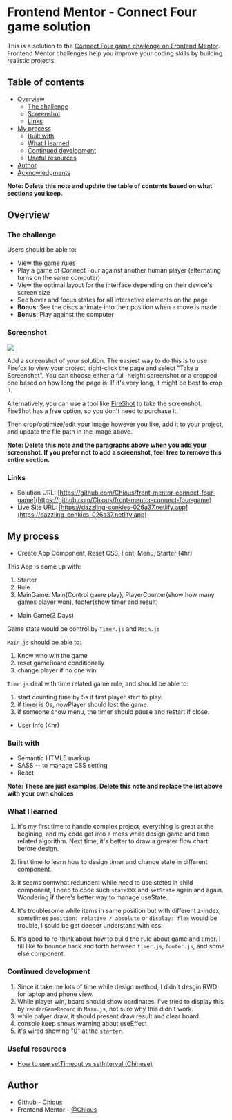 # Frontend Mentor - Connect Four game solution

This is a solution to the [Connect Four game challenge on Frontend Mentor](https://www.frontendmentor.io/challenges/connect-four-game-6G8QVH923s). Frontend Mentor challenges help you improve your coding skills by building realistic projects.

## Table of contents

- [Overview](#overview)
  - [The challenge](#the-challenge)
  - [Screenshot](#screenshot)
  - [Links](#links)
- [My process](#my-process)
  - [Built with](#built-with)
  - [What I learned](#what-i-learned)
  - [Continued development](#continued-development)
  - [Useful resources](#useful-resources)
- [Author](#author)
- [Acknowledgments](#acknowledgments)

**Note: Delete this note and update the table of contents based on what sections you keep.**

## Overview

### The challenge

Users should be able to:

- View the game rules
- Play a game of Connect Four against another human player (alternating turns on the same computer)
- View the optimal layout for the interface depending on their device's screen size
- See hover and focus states for all interactive elements on the page
- **Bonus**: See the discs animate into their position when a move is made
- **Bonus**: Play against the computer

### Screenshot

![](./screenshot.jpg)

Add a screenshot of your solution. The easiest way to do this is to use Firefox to view your project, right-click the page and select "Take a Screenshot". You can choose either a full-height screenshot or a cropped one based on how long the page is. If it's very long, it might be best to crop it.

Alternatively, you can use a tool like [FireShot](https://getfireshot.com/) to take the screenshot. FireShot has a free option, so you don't need to purchase it.

Then crop/optimize/edit your image however you like, add it to your project, and update the file path in the image above.

**Note: Delete this note and the paragraphs above when you add your screenshot. If you prefer not to add a screenshot, feel free to remove this entire section.**

### Links

- Solution URL: [https://github.com/Chious/front-mentor-connect-four-game](https://github.com/Chious/front-mentor-connect-four-game)
- Live Site URL: [https://dazzling-conkies-026a37.netlify.app](https://dazzling-conkies-026a37.netlify.app)
## My process

- Create App Component, Reset CSS, Font, Menu, Starter (4hr)

This App is come up with:

1. Starter
2. Rule
3. MainGame: Main(Control game play), PlayerCounter(show how many games player won), footer(show timer and result)

- Main Game(3 Days)

Game state would be control by `Timer.js` and `Main.js`

`Main.js` should be able to:

1. Know who win the game
2. reset gameBoard conditionally
3. change player if no one win

`Time.js` deal with time related game rule, and should be able to:

1. start counting time by 5s if first player start to play.
2. if timer is 0s, nowPlayer should lost the game.
3. if someone show menu, the timer should pause and restart if close.

- User Info (4hr)

### Built with

- Semantic HTML5 markup
- SASS -- to manage CSS setting
- React

**Note: These are just examples. Delete this note and replace the list above with your own choices**

### What I learned

1. It's my first time to handle complex project, everything is great at the begining, and my code get into a mess while design game and time related algorithm. Next time, it's better to draw a greater flow chart before design.

2. first time to learn how to design timer and change state in different component.

3. it seems somwhat redundent while need to use stetes in child component, I need to code such `stateXXX` and `setState` again and again. Wondering if there's better way to manage useState.

4. It's troublesome while items in same position but with different z-index, sometimes `position: relative / absolute` or `display: flex` would be trouble, I sould be get deeper understand with css.

5. It's good to re-think about how to build the rule about game and timer. I fill like to bounce back and forth between `timer.js`, `footer.js`, and some else component.

### Continued development

1. Since it take me lots of time while design method, I didn't desgin RWD for laptop and phone view.
2. While player win, board should show oordinates. I've tried to display this by `renderGameRecord` in `Main.js`, not sure why this didn't work.
3. while palyer draw, it should present draw result and clear board.
4. console keep shows warning about useEffect
5. it's wired showing "0" at the `starter`.

### Useful resources

- [How to use setTimeout vs setInterval (Chinese)](https://kuro.tw/posts/2019/02/23/談談-JavaScript-的-setTimeout-與-setInterval/?fbclid=IwAR3RzmCJUNVubYmdkbtjPSdlTtztPLARJuy88bJe9I8utoR7Q0jgQu-jOtY)

## Author

- Github - [Chious](https://github.com/Chious)
- Frontend Mentor - [@Chious](https://www.frontendmentor.io/profile/Chious)
